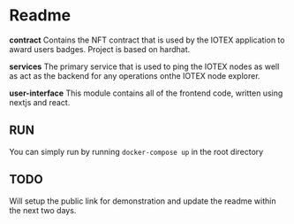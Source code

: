 # Readme

**contract**
Contains the NFT contract that is used by the IOTEX application to award users badges. Project is based on hardhat.

**services**
The primary service that is used to ping the IOTEX nodes as well as act as the backend for any operations onthe IOTEX node explorer.

**user-interface**
This module contains all of the frontend code, written using nextjs and react.




## RUN
You can simply run by running `docker-compose up` in the root directory

## TODO

Will setup the public link for demonstration and update the readme within the next two days.